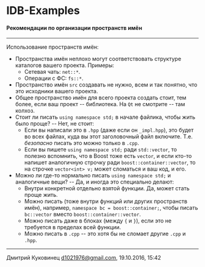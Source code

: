# IDB-Examples
#### Рекомендации по организации пространств имён
---

Использование пространств имён:
- Пространства имён неплохо могут соответствовать структуре каталогов вашего проекта. Примеры:
	+ Сетевая чать: `net::*`.
	+ Операции с ФС: `fs::*`.
- Пространство имён `src` создавать не нужно, всем и так понятно, что это исходники вашего проекта.
- Общее пространство имён для всего проекта создать стоит, тем более, если ваш проект -- библиотека. На `Qt` не смотрите -- там колхоз.
- Стоит ли писать `using namespace std;` в начале файлика, чтобы жить было проще? -- Нет, не стоит:
	+ Если вы написали это в `.hpp` (даже если он `_impl.hpp`), это будет во всех файлах, куда вы этот заголовочный файл включите. Т.е. *безопасно* писать это можно только в `.cpp`.
	+ Если вы пишете `using namespace std;` ради `std::vector`, то полезно вспомнить, что в Boost тоже есть `vector`, и если кто-то напишет аналогичную строчку ради `boost::container::vector`, то на строчке `vector<int> v;` может сломаться и ваш код, и его.
- Можно ли где-то нормально писать `using namespace std;` и аналогичные вещи? -- Да, и иногда это специально делают:
	+ Внутри конкретной отдельно взятой функции. Да, может стать проще жить.
	+ Можно писать (тоже внутри функций или других пространств имён), например, `namespace bc = boost::container;`, чтобы писать `bc::vector` вместо `boost::container::vector`.
	+ Можно писать даже в блоках (между `{` и `}`), если это не требуется в пределах всей функции.
	+ Можно писать в `.cpp` -- это хотя бы не сломает другие `.cpp` и `.hpp`.

---
Дмитрий Куковинец <d1021976@gmail.com>, 19.10.2016, 15:42
